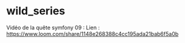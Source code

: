 # wild_series

Vidéo de la quête symfony 09 :
Lien : https://www.loom.com/share/1148e268388c4cc195ada21bab6f5a0b

